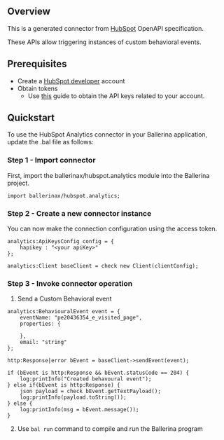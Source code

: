 ## Overview
This is a generated connector from [HubSpot](https://www.hubspot.com/) OpenAPI specification. 

These APIs allow triggering instances of custom behavioral events.

## Prerequisites
* Create a [HubSpot developer](https://developers.hubspot.com/) account
* Obtain tokens
    -  Use [this](https://knowledge.hubspot.com/integrations/how-do-i-get-my-hubspot-api-key?_ga=2.57958890.1140639136.1626730652-1097354510.1626409334) guide to obtain the API keys related to your account.

## Quickstart
To use the HubSpot Analytics connector in your Ballerina application, update the .bal file as follows:
### Step 1 - Import connector
First, import the ballerinax/hubspot.analytics module into the Ballerina project.
```ballerina
import ballerinax/hubspot.analytics;
```

### Step 2 - Create a new connector instance
You can now make the connection configuration using the access token.
```ballerina
analytics:ApiKeysConfig config = {
    hapikey : "<your apiKey>"
};

analytics:Client baseClient = check new Client(clientConfig);
```
### Step 3 - Invoke connector operation

1. Send a Custom Behavioral event

```
analytics:BehaviouralEvent event = {
    eventName: "pe20436354_e_visited_page",
    properties: {
        
    },
    email: "string"
};

http:Response|error bEvent = baseClient->sendEvent(event);

if (bEvent is http:Response && bEvent.statusCode == 204) {
    log:printInfo("Created behavoural event");
} else if(bEvent is http:Response) {
    json payload = check bEvent.getTextPayload();
    log:printInfo(payload.toString());
} else {
    log:printInfo(msg = bEvent.message());
}
```

2. Use `bal run` command to compile and run the Ballerina program
